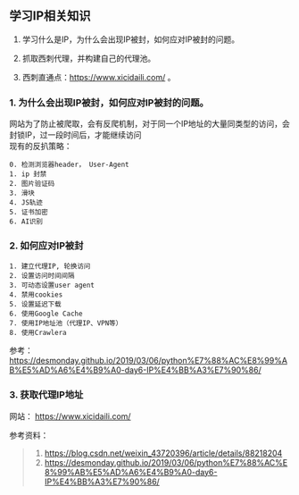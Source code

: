## 学习IP相关知识
1.  学习什么是IP，为什么会出现IP被封，如何应对IP被封的问题。

2.  抓取西刺代理，并构建自己的代理池。

3.  西刺直通点：https://www.xicidaili.com/ 。


### 1. 为什么会出现IP被封，如何应对IP被封的问题。
网站为了防止被爬取，会有反爬机制，对于同一个IP地址的大量同类型的访问，会封锁IP，过一段时间后，才能继续访问    
现有的反扒策略：
```
0. 检测浏览器header， User-Agent
1. ip 封禁
2. 图片验证码
3. 滑块
4. JS轨迹
5. 证书加密
6. AI识别
```

### 2. 如何应对IP被封

```
1. 建立代理IP, 轮换访问
2. 设置访问时间间隔
3. 可动态设置user agent
4. 禁用cookies
5. 设置延迟下载
6. 使用Google Cache
7. 使用IP地址池（代理IP、VPN等）
8. 使用Crawlera
```
参考： https://desmonday.github.io/2019/03/06/python%E7%88%AC%E8%99%AB%E5%AD%A6%E4%B9%A0-day6-IP%E4%BB%A3%E7%90%86/

### 3. 获取代理IP地址
网站： https://www.xicidaili.com/



参考资料：
>1. https://blog.csdn.net/weixin_43720396/article/details/88218204
>2. https://desmonday.github.io/2019/03/06/python%E7%88%AC%E8%99%AB%E5%AD%A6%E4%B9%A0-day6-IP%E4%BB%A3%E7%90%86/